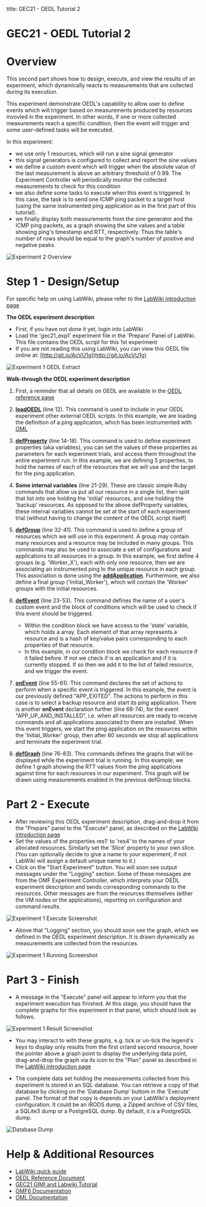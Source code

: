 title: GEC21 - OEDL Tutorial 2

# GEC21 - OEDL Tutorial 2

# Overview

This second part shows how to design, execute, and view the results of an experiment, which dynamically reacts to measurements that are collected during its execution.

This experiment demonstrate OEDL's capability to allow user to define events which will trigger based on measurements produced by resources invovled in the experiment. In other words, if one or more collected measurements reach a specific condition, then the event will trigger and some user-defined tasks will be executed.

In this experiment:

- we use only 1 resources, which will run a sine signal generator
- this signal generators is configured to collect and report the sine values
- we define a custom event which will trigger when the absolute value of the last measurement is above an arbitrary threshold of 0.99. The Experiment Controller will periodically monitor the collected measurements to check for this condition
- we also define some tasks to execute when this event is triggered. In this case, the task is to send one ICMP ping packet to a target host (using the same instrumented ping application as in the first part of this tutorial).
- we finally display both measurements from the sine generator and the ICMP ping packets, as a graph showing the sine values and a table showing ping's timestamp and RTT, respectively. Thus the table's number of rows should be equal to the graph's number of positive and negative peaks. 


![Experiment 2 Overview](https://raw.githubusercontent.com/mytestbed/gec_demos_tutorial/master/gec21_oedl_tutorial/tutorial_2.fig1.png)

# Step 1 - Design/Setup 

For specific help on using LabWiki, please refer to the [LabWiki introduction page](http://groups.geni.net/geni/wiki/GEC21Agenda/OEDL/Introduction)

**The OEDL experiment description**

- First, if you have not done it yet, login into LabWiki
- Load the 'gec21_exp1' experiment file in the 'Prepare' Panel of LabWiki. This file contains the OEDL script for this 1st experiment
- If you are not reading this using LabWiki, you can view this OEDL file online at: [http://git.io/AcVU1g](http://git.io/AcVU1g)

![Experiment 1 OEDL Extract](https://raw.githubusercontent.com/mytestbed/gec_demos_tutorial/master/gec21_oedl_tutorial/tutorial_1.fig2.png)

**Walk-through the OEDL experiment description**

1. First, a reminder that all details on OEDL are available in the [OEDL reference page](http://mytestbed.net/projects/omf6/wiki/OEDLOMF6)

2. [**loadOEDL**](http://mytestbed.net/projects/omf6/wiki/OEDLOMF6#loadOEDL) (line 12). This command is used to include in your OEDL experiment other external OEDL scripts. In this example, we are loading the definition of a ping application, which has been instrumented with [OML](http://oml.mytestbed.net)

3. [**defProperty**](http://mytestbed.net/projects/omf6/wiki/OEDLOMF6#defProperty-38-property-38-ensureProperty) (line 14-18). This command is used to define experiment properties (aka variables), you can set the values of these properties as parameters for each experiment trials, and access them throughout the entire experiment run. In this example, we are defining 5 properties, to hold the names of each of the resources that we will use and the target for the ping application.

4. **Some internal variables** (line 21-29). These are classic simple Ruby commands that allow us put all our resource in a single list, then split that list into one holding the 'initial' resources, and one holding the 'backup' resources. As opposed to the above defProperty variables, these internal variables cannot be set at the start of each experiment trial (without having to change the content of the OEDL script itself)

5. [**defGroup**](http://mytestbed.net/projects/omf6/wiki/OEDLOMF6#defGroup) (line 32-41). This command is used to define a group of resources which we will use in this experiment. A group may contain many resources and a resource may be included in many groups. This commands may also be used to associate a set of configurations and applications to all resources in a group. In this example, we first define 4 groups (e.g. 'Worker_X'), each with only one resource, then we are associating an instrumented ping to the unique resource in each group. This association is done using the [**addApplication**](http://mytestbed.net/projects/omf6/wiki/OEDLOMF6#defGroup). Furthermore, we also define a final group ('Initial_Worker'), which will contain the 'Worker' groups with the initial resources.

6. [**defEvent**](http://mytestbed.net/projects/omf6/wiki/OEDLOMF6#defEvent) (line 23-53). This command defines the name of a user's custom event and the block of conditions which will be used to check if this event should be triggered.
    - Within the condition block we have access to the 'state' variable, which holds a array. Each element of that array represents a resource and is a hash of key/value pairs corresponding to each properties of that resource.
    - In this example, in our condition block we check for each resource if it failed before. If not we check if is an application and if it is currently stopped. If so then we add it to the list of failed resource, and we trigger the event.

7. [**onEvent**](http://mytestbed.net/projects/omf6/wiki/OEDLOMF6#onEvent) (line 55-61). This command declares the set of actions to perform when a specific event is triggered. In this example, the event is our previously defined "APP_EXITED". The actions to perform in this case is to select a backup resource and start its ping application. There is another **onEvent** declaration further (line 68-74), for the event "APP_UP_AND_INSTALLED", i.e. when all resources are ready to receive commands and all applications associated to them are installed. When this event triggers, we start the ping application on the resources within the 'Initial_Worker' group, then after 60 seconds we stop all applications and terminate the experiment trial.

8. [**defGraph**](http://mytestbed.net/projects/omf6/wiki/OEDLOMF6#defGraph) (line 76-83). This commands defines the graphs that will be displayed while the experiment trial is running. In this example, we define 1 graph showing the RTT values from the ping applications against time for each resources in our experiment. This graph will be drawn using measurements enabled in the previous defGroup blocks.


# Part 2 - Execute

- After reviewing this OEDL experiment description, drag-and-drop it from the "Prepare" panel to the "Execute" panel, as described on the [LabWiki introduction page]([http://groups.geni.net/geni/wiki/GEC21Agenda/OEDL/Introduction#Execute)
- Set the values of the properties res1' to 'res4' to the names of your allocated resources. Similarly set the 'Slice' property to your own slice.
(You can optionally decide to give a name to your experiment, if not LabWiki will assign a default unique name to it.)
- Click on the "Start Experiment" button. You will soon see output messages under the "Logging" section. Some of these messages are from the OMF Experiment Controller, which interprets your OEDL experiment description and sends corresponding commands to the resources. Other messages are from the resources themselves (either the VM nodes or the applications), reporting on configuration and command results.

![Experiment 1 Execute Screenshot](https://raw.githubusercontent.com/mytestbed/gec_demos_tutorial/master/gec21_oedl_tutorial/tutorial_1.fig3.png)

- Above that "Logging" section, you should soon see the graph, which we defined in the OEDL experiment description. It is drawn dynamically as measurements are collected from the resources.

![Experiment 1 Running Screenshot](https://raw.githubusercontent.com/mytestbed/gec_demos_tutorial/master/gec21_oedl_tutorial/tutorial_1.fig4.png)


# Part 3 - Finish

- A message in the "Execute" panel will appear to inform you that the experiment execution has finished. At this stage, you should have the complete graphs for this experiment in that panel, which should look as follows.

![Experiment 1 Result Screenshot](https://raw.githubusercontent.com/mytestbed/gec_demos_tutorial/master/gec21_oedl_tutorial/tutorial_1.fig5.png)

- You may interact to with these graphs, e.g. tick or un-tick the legend's keys to display only results from the first or/and second resource, hover the pointer above a graph point to display the underlying data point, drag-and-drop the graph via its icon to the "Plan" panel as described in the [LabWiki introduction page](http://groups.geni.net/geni/wiki/GEC21Agenda/OEDL/Introduction#Execute)

- The complete data set holding the measurements collected from this experiment is stored in an SQL database. You can retrieve a copy of that database by clicking on the 'Database Dump' buttom in the 'Execute' panel. The format of that copy is depends on your LabWiki's deployment configuration. It could be an iRODS dump, a Zipped archive of CSV files, a SQLite3 dump or a PostgreSQL dump. By default, it is a PostgreSQL dump.

![Database Dump](https://raw.githubusercontent.com/mytestbed/gec_demos_tutorial/master/gec21_oedl_tutorial/tutorial_1.fig6.png)

# Help & Additional Resources

 * [LabWiki quick guide](http://groups.geni.net/geni/wiki/GEC21Agenda/OEDL/Introduction)
 * [OEDL Reference Document](http://mytestbed.net/projects/omf6/wiki/OEDLOMF6)
 * [GEC21 GIMI and Labwiki Tutorial](http://groups.geni.net/geni/wiki/GEC21Agenda/LabWiki)
 * [OMF6 Documentation](http://mytestbed.net/projects/omf6/wiki/Wiki)
 * [OML Documentation](http://oml.mytestbed.net/projects/oml/wiki)
